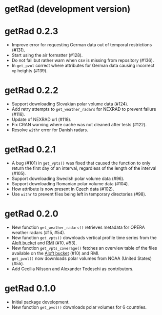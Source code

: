 # getRad (development version)

# getRad 0.2.3

* Improve error for requesting German data out of temporal restrictions (#131).
* Start using the air formatter (#128).
* Do not fail but rather warn when csv is missing from repository (#136).
* In `get_pvol` correct where attributes for German data causing incorrect `vp` heights (#139). 

# getRad 0.2.2

* Support downloading Slovakian polar volume data (#124).
* Add retry attempts to `get_weather_radars` for NEXRAD to prevent failure (#116).
* Update of NEXRAD url (#118).
* Fix CRAN warning where cache was not cleaned after tests (#122).
* Resolve `withr` error for Danish radars.

# getRad 0.2.1

* A bug (#101) in `get_vpts()` was fixed that caused the function to only return the first day of an interval, regardless of the length of the interval (#105).
* Support downloading Swedish polar volume data (#96).
* Support downloading Romanian polar volume data (#104).
* How attribute is now present in Czech data (#102).
* Use `withr` to prevent files being left in temporary directories (#98).

# getRad 0.2.0

* New function `get_weather_radars()` retrieves metadata for OPERA weather radars (#15, #54).
* New function `get_vpts()` downloads vertical profile time series from the [Aloft bucket](https://aloftdata.eu/browse/) and [RMI](https://opendata.meteo.be/geonetwork/srv/eng/catalog.search#/metadata/RMI_DATASET_CROW) (#10, #53).
* New function `get_vpts_coverage()` fetches an overview table of the files available on the [Aloft bucket](https://aloftdata.eu/browse/) (#10) and RMI.
* `get_pvol()` now downloads polar volumes from NOAA (United States) (#55).
* Add Cecilia Nilsson and Alexander Tedeschi as contributors.

# getRad 0.1.0

* Initial package development.
* New function `get_pvol()` downloads polar volumes for 6 countries.
